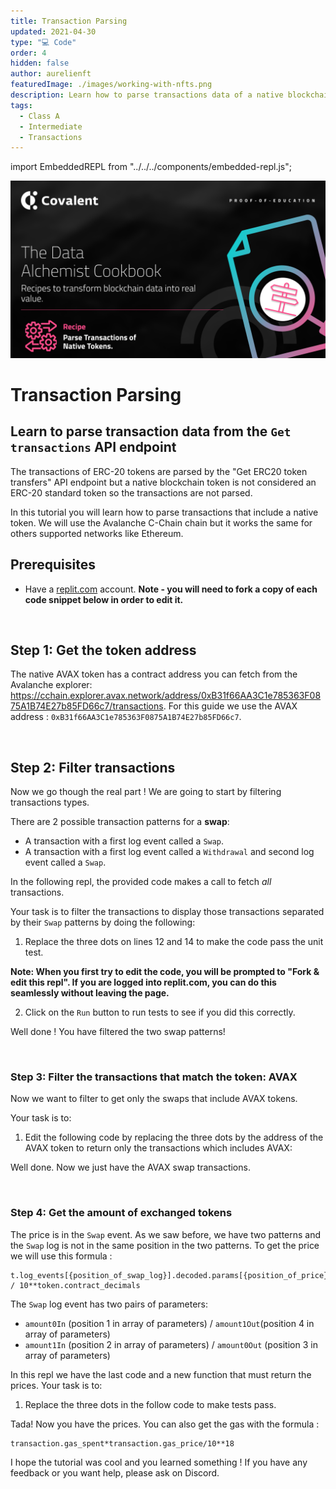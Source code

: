 ```yaml
---
title: Transaction Parsing
updated: 2021-04-30
type: "💻 Code"
order: 4
hidden: false
author: aurelienft
featuredImage: ./images/working-with-nfts.png
description: Learn how to parse transactions data of a native blockchain token from transactions events.
tags:
  - Class A
  - Intermediate
  - Transactions
---
```


import EmbeddedREPL from "../../../components/embedded-repl.js";

![Transaction Parsing logo](./images/transaction-parsing.png)


# Transaction Parsing
 

## Learn to parse transaction data from the `Get transactions` API endpoint

The transactions of ERC-20 tokens are parsed by the "Get ERC20 token transfers" API endpoint but a native blockchain token is not considered an ERC-20 standard token so the transactions are not parsed.

In this tutorial you will learn how to parse transactions that include a native token. We will use the Avalanche C-Chain chain but it works the same for others supported networks like Ethereum. 

## Prerequisites

- Have a [replit.com](https://replit.com) account. **Note - you will need to fork a copy of each code snippet below in order to edit it.**

&nbsp;
## Step 1: Get the token address

The native AVAX token has a contract address you can fetch from the Avalanche explorer: https://cchain.explorer.avax.network/address/0xB31f66AA3C1e785363F0875A1B74E27b85FD66c7/transactions. For this guide we use the AVAX address : `0xB31f66AA3C1e785363F0875A1B74E27b85FD66c7`.

&nbsp;
## Step 2: Filter transactions

Now we go though the real part ! We are going to start by filtering transactions types.

There are 2 possible transaction patterns for a **swap**:
- A transaction with a first log event called a `Swap`.
- A transaction with a first log event called a `Withdrawal` and second log event called a `Swap`. 

In the following repl, the provided code makes a call to fetch *all* transactions. 

Your task is to filter the transactions to display those transactions separated by their `Swap` patterns by doing the following:

1. Replace the three dots on lines 12 and 14 to make the code pass the unit test. 

**Note: When you first try to edit the code, you will be prompted to "Fork & edit this repl". If you are logged into replit.com, you can do this seamlessly without leaving the page.**

2. Click on the `Run` button to run tests to see if you did this correctly.

<EmbeddedREPL address="https://replit.com/@AurelienFT/First-Exercise-Transaction-Parsing?lite=true" />

Well done ! You have filtered the two swap patterns!

&nbsp;
### Step 3: Filter the transactions that match the token: AVAX

Now we want to filter to get only the swaps that include AVAX tokens.

Your task is to:
1. Edit the following code by replacing the three dots by the address of the AVAX token to return only the transactions which includes AVAX:

<EmbeddedREPL address="https://replit.com/@AurelienFT/Second-Exercise-Transaction-Parsing?lite=true" />

Well done. Now we just have the AVAX swap transactions.

&nbsp;
### Step 4: Get the amount of exchanged tokens

The price is in the `Swap` event. As we saw before, we have two patterns and the `Swap` log is not in the same position in the two patterns. To get the price we will use this formula :
```
t.log_events[{position_of_swap_log}].decoded.params[{position_of_price}].value / 10**token.contract_decimals
```

The `Swap` log event has two pairs of parameters:
- `amount0In` (position 1 in array of parameters) / `amount1Out`(position 4 in array of parameters)
- `amount1In` (position 2 in array of parameters) /
`amount0Out` (position 3 in array of parameters)

In this repl we have the last code and a new function that must return the prices. Your task is to:
1. Replace the three dots in the follow code to make tests pass.

<EmbeddedREPL address="https://replit.com/@AurelienFT/Third-Exercice-Transaction-Parsing?lite=true" />

Tada! Now you have the prices. You can also get the gas with the formula :
```
transaction.gas_spent*transaction.gas_price/10**18
```

I hope the tutorial was cool and you learned something ! If you have any feedback or you want help, please ask on Discord.